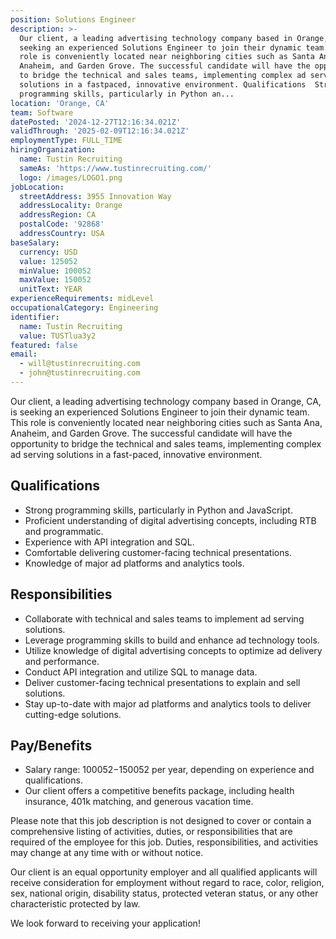 ```yaml
---
position: Solutions Engineer
description: >-
  Our client, a leading advertising technology company based in Orange, CA, is
  seeking an experienced Solutions Engineer to join their dynamic team. This
  role is conveniently located near neighboring cities such as Santa Ana,
  Anaheim, and Garden Grove. The successful candidate will have the opportunity
  to bridge the technical and sales teams, implementing complex ad serving
  solutions in a fastpaced, innovative environment. Qualifications  Strong
  programming skills, particularly in Python an...
location: 'Orange, CA'
team: Software
datePosted: '2024-12-27T12:16:34.021Z'
validThrough: '2025-02-09T12:16:34.021Z'
employmentType: FULL_TIME
hiringOrganization:
  name: Tustin Recruiting
  sameAs: 'https://www.tustinrecruiting.com/'
  logo: /images/LOGO1.png
jobLocation:
  streetAddress: 3955 Innovation Way
  addressLocality: Orange
  addressRegion: CA
  postalCode: '92868'
  addressCountry: USA
baseSalary:
  currency: USD
  value: 125052
  minValue: 100052
  maxValue: 150052
  unitText: YEAR
experienceRequirements: midLevel
occupationalCategory: Engineering
identifier:
  name: Tustin Recruiting
  value: TUSTlua3y2
featured: false
email:
  - will@tustinrecruiting.com
  - john@tustinrecruiting.com
---
```




Our client, a leading advertising technology company based in Orange, CA, is seeking an experienced Solutions Engineer to join their dynamic team. This role is conveniently located near neighboring cities such as Santa Ana, Anaheim, and Garden Grove. The successful candidate will have the opportunity to bridge the technical and sales teams, implementing complex ad serving solutions in a fast-paced, innovative environment.

## Qualifications

- Strong programming skills, particularly in Python and JavaScript.
- Proficient understanding of digital advertising concepts, including RTB and programmatic.
- Experience with API integration and SQL.
- Comfortable delivering customer-facing technical presentations.
- Knowledge of major ad platforms and analytics tools.

## Responsibilities

- Collaborate with technical and sales teams to implement ad serving solutions.
- Leverage programming skills to build and enhance ad technology tools.
- Utilize knowledge of digital advertising concepts to optimize ad delivery and performance.
- Conduct API integration and utilize SQL to manage data.
- Deliver customer-facing technical presentations to explain and sell solutions.
- Stay up-to-date with major ad platforms and analytics tools to deliver cutting-edge solutions.

## Pay/Benefits

- Salary range: $100052-$150052 per year, depending on experience and qualifications.
- Our client offers a competitive benefits package, including health insurance, 401k matching, and generous vacation time.
 
Please note that this job description is not designed to cover or contain a comprehensive listing of activities, duties, or responsibilities that are required of the employee for this job. Duties, responsibilities, and activities may change at any time with or without notice.

Our client is an equal opportunity employer and all qualified applicants will receive consideration for employment without regard to race, color, religion, sex, national origin, disability status, protected veteran status, or any other characteristic protected by law.

We look forward to receiving your application!
